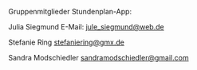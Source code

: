 Gruppenmitglieder Stundenplan-App:

Julia Siegmund
E-Mail: jule_siegmund@web.de

Stefanie Ring
stefaniering@gmx.de

Sandra Modschiedler
sandramodschiedler@gmail.com